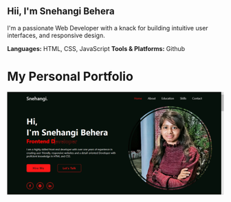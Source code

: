 ## Hii, I'm Snehangi Behera
I'm a passionate Web Developer with a knack for building intuitive user interfaces, and responsive design.

**Languages:** HTML, CSS, JavaScript
**Tools & Platforms:** Github

<h1>My Personal Portfolio</h1>
<img src="bg.png">
